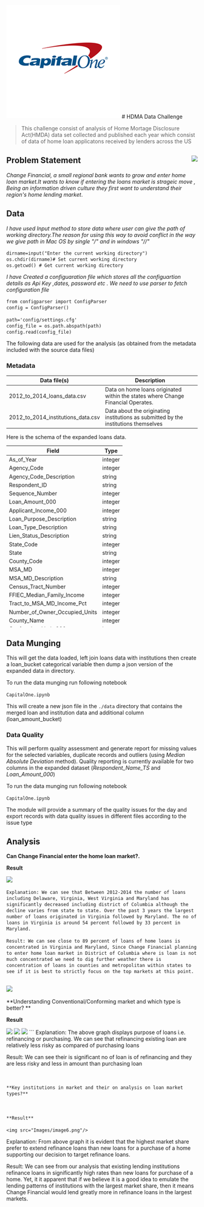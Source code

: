 <img src="Images/image.png"/>
# HDMA Data Challenge

>This challenge consist of analysis of Home Mortage Disclosure Act(HMDA) data set collected and published each year which consist of data of home loan applicatons received by lenders across the US

## Problem Statement <img src="images/enron.png" align="right" />
*Change Financial, a small regional bank wants to grow and enter home loan market.It wants to know if entering the loans market is strageic move , Being an information driven culture they first want to understand their region's home lending market*.


## Data


*I have used Input method to store data where user can give the path of working directory.The reason for using this way to avoid conflict in the way we give path in Mac OS by single "/" and in windows "//"*
 

```
dirname=input("Enter the current working directory")
os.chdir(dirname)# Set current working directory
os.getcwd() # Get current working directory

```

*I have Created a configuaration file which stores all the configuartion details as Api Key ,dates, password etc . We need to use parser to fetch configuration file*

```
from configparser import ConfigParser
config = ConfigParser()

path='config/settings.cfg'
config_file = os.path.abspath(path)
config.read(config_file)
```


The following data are used for the analysis (as obtained from the metadata included with the source data files)

### Metadata

<table>
  <thead>
    <tr><th>Data file(s)</th><th>Description</th></tr>
  </thead>
  <tbody>
    <tr>
      <td>2012_to_2014_loans_data.csv</td>
      <td>Data on home loans originated within the states where Change Financial Operates.</td>
    </tr>
    <tr>
      <td>2012_to_2014_institutions_data.csv</td>
      <td>Data about the originating institutions as submitted by the institutions themselves</td>
    </tr>
  </tbody>
</table>

Here is the schema of the expanded loans data.

<table style="height: 477px;" width="315">
  <thead>
    <tr><th>Field</th><th>Type</th></tr>
  </thead>
  <tbody>
    <tr>
      <td>As_of_Year</td>
      <td>integer</td>
    </tr>
    <tr>
      <td>Agency_Code</td>
      <td>integer</td>
    </tr>
    <tr>
      <td>Agency_Code_Description</td>
      <td>string</td>
    </tr>
    <tr>
      <td>Respondent_ID</td>
      <td>string</td>
    </tr>
    <tr>
      <td>Sequence_Number</td>
      <td>integer</td>
    </tr>
    <tr>
      <td>Loan_Amount_000</td>
      <td>integer</td>
    </tr>
    <tr>
      <td>Applicant_Income_000</td>
      <td>integer</td>
    </tr>
    <tr>
      <td>Loan_Purpose_Description</td>
      <td>string</td>
    </tr>
    <tr>
      <td>Loan_Type_Description</td>
      <td>string</td>
    </tr>
    <tr>
      <td>Lien_Status_Description</td>
      <td>string</td>
    </tr>
    <tr>
      <td>State_Code</td>
      <td>integer</td>
    </tr>
    <tr>
      <td>State</td>
      <td>string</td>
    </tr>
    <tr>
      <td>County_Code</td>
      <td>integer</td>
    </tr>
    <tr>
      <td>MSA_MD</td>
      <td>integer</td>
    </tr>
    <tr>
      <td>MSA_MD_Description</td>
      <td>string</td>
    </tr>
    <tr>
      <td>Census_Tract_Number</td>
      <td>integer</td>
    </tr>
    <tr>
      <td>FFIEC_Median_Family_Income</td>
      <td>integer</td>
    </tr>
    <tr>
      <td>Tract_to_MSA_MD_Income_Pct</td>
      <td>integer</td>
    </tr>
    <tr>
      <td>Number_of_Owner_Occupied_Units</td>
      <td>integer</td>
    </tr>
    <tr>
      <td>County_Name</td>
      <td>integer</td>
    </tr>
    <tr>
      <td>Conforming_Limit_000</td>
      <td>integer</td>
    </tr>
    <tr>
      <td>Conventional_Status</td>
      <td>string</td>
    </tr>
    <tr>
      <td>Conforming_Status</td>
      <td>string</td>
    </tr>
    <tr>
      <td>Conventional_Conforming_Flag</td>
      <td>string</td>
    </tr>
    <tr>
      <td>Respondent_Name_TS</td>
      <td>string</td>
    </tr>
  </tbody>
</table>



## Data Munging


This will get the data loaded, left join loans data with institutions then create a loan_bucket categorical variable then dump a json version of the expanded data in directory. 

To run the data munging run following notebook

``` CapitalOne.ipynb ```

This will create a new json file in the `./data` directory that contains the merged loan and institution data and additional column (loan_amount_bucket)


### Data Quality

This will perform quality assessment and generate report for missing values for the selected variables, duplicate records and outliers (using _Median Absolute Deviation_ method). Quality reporting is currently available for two columns in the expanded dataset (_Respondent_Name_TS_ and _Loan_Amount_000_)



To run the data munging run following notebook

``` CapitalOne.ipynb ```

The module will provide a summary of the quality issues for the day and export records with data quality issues in different files according to the issue type

## Analysis


**Can Change Financial enter the home loan market?.**


**Result**

<img src="Images/image1.png"/>

```
Explanation: We can see that Between 2012-2014 the number of loans including Delaware, Virginia, West Virginia and Maryland has significantly decreased including district of Columbia although the decline varies from state to state. Over the past 3 years the largest number of loans originated in Virginia followed by Maryland. The no of loans in Virginia is around 54 percent followed by 33 percent in Maryland.

Result: We can see close to 89 percent of loans of home loans is concentrated in Virginia and Maryland, Since Change Financial planning to enter home loan market in District of Columbia where is loan is not much concentrated we need to dig further weather there is concentration of loans in counties and metropolitan within states to see if it is best to strictly focus on the top markets at this point.


```
<img src="Images/image2.png"/>

**Understanding Conventional/Conforming market and which type is better? **


**Result**

<img src="Images/image3.png"/>
<img src="Images/image4.png"/>
<img src="Images/image5.png"/>
```
Explanation: The above graph displays purpose of loans i.e. refinancing or purchasing. We can see that refinancing existing loan are relatively less risky as compared of purchasing loans

Result: We can see their is significant no of loan is of refinancing and they are less risky and less in amount than purchasing loan
```


**Key institutions in market and their on analysis on loan market types?**



**Result**

<img src="Images/image6.png"/>

```
Explanation: From above graph it is evident that the highest market share prefer to extend refinance loans than new loans for a purchase of a home supporting our decision to target refinance loans.


Result: We can see from our analysis that existing lending institutions refinance loans in significantly high rates than new loans for purchase of a home. Yet, it it apparent that if we believe it is a good idea to emulate the lending patterns of institutions with the largest market share, then it means Change Financial would lend greatly more in refinance loans in the largest markets.


​
```

